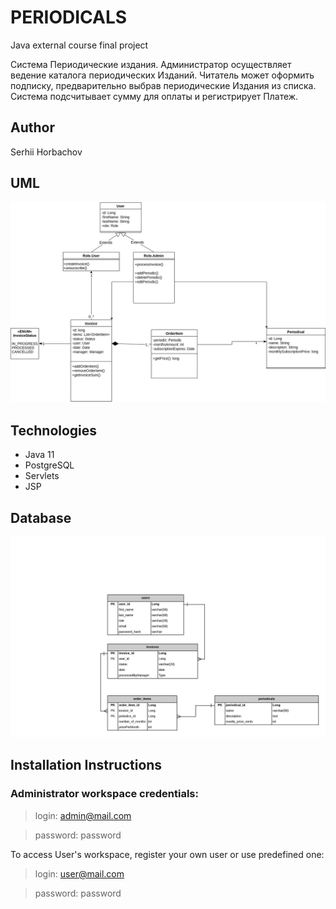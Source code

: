 # PERIODICALS
Java external course final project 

Система Периодические издания. Администратор осуществляет ведение каталога периодических Изданий. Читатель может оформить 
подписку, предварительно выбрав периодические Издания из списка.
Система подсчитывает сумму для оплаты и регистрирует Платеж.

## Author
Serhii Horbachov

## UML
![](src/main/resources/Publications_UML.png) 

## Technologies

* Java 11
* PostgreSQL 
* Servlets
* JSP

## Database
![](src/main/resources/database.jpeg) 

## Installation Instructions

### Administrator workspace credentials: 
>login: admin@mail.com

>password: password

To access User's workspace, register your own user or use predefined one: 
>login: user@mail.com

>password: password
